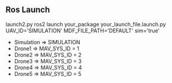 ## Ros Launch

launch2.py
ros2 launch your_package your_launch_file.launch.py UAV_ID='SIMULATION' MDF_FILE_PATH='DEFAULT' sim='true'

- Simulation => SIMULATION
- Drone1 => MAV_SYS_ID = 1
- Drone2 => MAV_SYS_ID = 2
- Drone3 => MAV_SYS_ID = 3
- Drone4 => MAV_SYS_ID = 4
- Drone5 => MAV_SYS_ID = 5
